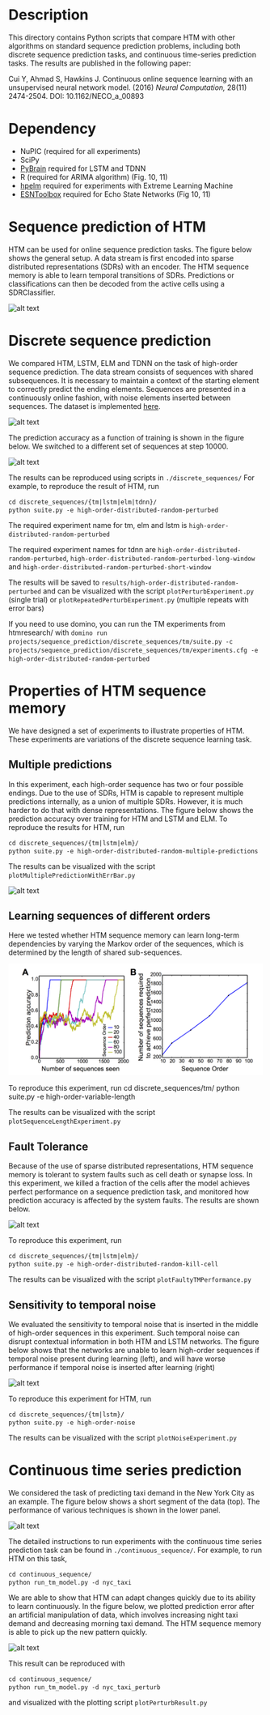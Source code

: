 # Description

This directory contains Python scripts that compare HTM with other 
algorithms on standard sequence prediction problems, including 
both discrete sequence prediction tasks, and continuous time-series
prediction tasks. The results are published in the following paper:
 
Cui Y, Ahmad S, Hawkins J. Continuous online sequence learning with an unsupervised neural network model. (2016) *Neural Computation,* 28(11) 2474-2504.  DOI: 10.1162/NECO_a_00893

# Dependency
* NuPIC (required for all experiments)
* SciPy
* [PyBrain](https://github.com/pybrain/pybrain) required for LSTM and TDNN
* R (required for ARIMA algorithm) (Fig. 10, 11)
* [hpelm](https://pypi.python.org/pypi/hpelm/1.0.4) required for experiments with Extreme Learning Machine
* [ESNToolbox](http://reservoir-computing.org/node/129) required for Echo State Networks (Fig 10, 11)

# Sequence prediction of HTM
HTM can be used for online sequence prediction tasks. The figure below shows the general setup. A data stream is first encoded into sparse distributed representations (SDRs) with an encoder. The HTM sequence memory is able to learn temporal transitions of SDRs. Predictions or classifications can then be decoded from the active cells using a SDRClassifier.

![alt text](figures/Figure2_ModelSetup.png)

# Discrete sequence prediction
We compared HTM, LSTM, ELM and TDNN on the task of high-order sequence prediction. The data stream consists of sequences with shared subsequences. It is necessary to maintain a context of the starting element to correctly predict the ending elements. Sequences are presented in a continuously online fashion, with noise elements inserted between sequences. The dataset is implemented [here](https://github.com/numenta/nupic.research/blob/master/htmresearch/support/sequence_prediction_dataset.py).

![alt text](figures/Figure3_SequenceLearningTask.png)

The prediction accuracy as a function of training is shown in the figure below. We switched to a different set of sequences at step 10000.  

![alt text](figures/Figure4_DiscreteSinglePredictionWithPerturbation.png)

The results can be reproduced using scripts in `./discrete_sequences/` For example, to reproduce the result of HTM, run

	cd discrete_sequences/{tm|lstm|elm|tdnn}/
	python suite.py -e high-order-distributed-random-perturbed

The required experiment name for tm, elm and lstm is `high-order-distributed-random-perturbed`

The required experiment names for tdnn are `high-order-distributed-random-perturbed`, `high-order-distributed-random-perturbed-long-window` and `high-order-distributed-random-perturbed-short-window`

The results will be saved to `results/high-order-distributed-random-perturbed` and can be visualized with the script `plotPerturbExperiment.py` (single trial) or `plotRepeatedPerturbExperiment.py` (multiple repeats with error bars)

If you need to use domino, you can run the TM experiments from htmresearch/ with
`domino run projects/sequence_prediction/discrete_sequences/tm/suite.py -c projects/sequence_prediction/discrete_sequences/tm/experiments.cfg -e high-order-distributed-random-perturbed`

# Properties of HTM sequence memory
We have designed a set of experiments to illustrate properties of HTM. These experiments are variations of the discrete sequence learning task.

## Multiple predictions
In this experiment, each high-order sequence has two or four possible endings. Due to the use of SDRs, HTM is capable to represent multiple predictions internally, as a union of multiple SDRs. However, it is much harder to do that with dense representations. The figure below shows the prediction accuracy over training for HTM and LSTM and ELM. To reproduce the results for HTM, run

	cd discrete_sequences/{tm|lstm|elm}/
	python suite.py -e high-order-distributed-random-multiple-predictions

The results can be visualized with the script `plotMultiplePredictionWithErrBar.py`

![alt text](figures/Figure6_DiscreteMultiplePrediction.png)
## Learning sequences of different orders
Here we tested whether HTM sequence memory can learn long-term dependencies by varying the Markov order of the sequences, which is determined by the length of shared sub-sequences.

![alt text](figures/Figure7_SequenceLengthExpt.png)

To reproduce this experiment, run
	cd discrete_sequences/tm/
	python suite.py -e high-order-variable-length

The results can be visualized with the script `plotSequenceLengthExperiment.py`

## Fault Tolerance
Because of the use of sparse distributed representations, HTM sequence memory is tolerant to system faults such as cell death or synapse loss. In this experiment, we killed a fraction of the cells after the model achieves perfect performance on a sequence prediction task, and monitored how prediction accuracy is affected by the system faults. The results are shown below.

![alt text](figures/Figure9_FaultTolerance.png)

To reproduce this experiment, run

	cd discrete_sequences/{tm|lstm|elm}/
	python suite.py -e high-order-distributed-random-kill-cell
The results can be visualized with the script `plotFaultyTMPerformance.py`

## Sensitivity to temporal noise
We evaluated the sensitivity to temporal noise that is inserted in the middle of high-order sequences in this experiment. Such temporal noise can disrupt contextual information in both HTM and LSTM networks. The figure below shows that the networks are unable to learn high-order sequences if temporal noise present during learning (left), and will have worse performance if temporal noise is inserted after learning (right)

![alt text](figures/Figure8_TemporalNoise.png)

To reproduce this experiment for HTM, run

	cd discrete_sequences/{tm|lstm}/
	python suite.py -e high-order-noise
The results can be visualized with the script `plotNoiseExperiment.py`


# Continuous time series prediction

We considered the task of predicting taxi demand in the New York City as an example.  The figure below shows a short segment of the data (top). The performance of various techniques is shown in the lower panel. 

![alt text](figures/Figure10_TaxiModelPerformance.png)

The detailed instructions to run experiments with the continuous time series prediction task can be found in `./continuous_sequence/`. For example, to run HTM on this task, 

	cd continuous_sequence/
	python run_tm_model.py -d nyc_taxi

We are able to show that HTM can adapt changes quickly due to its ability to learn continuously. In the figure below, we plotted prediction error after an artificial manipulation of data, which involves increasing night taxi demand and decreasing morning taxi demand. The HTM sequence memory is able to pick up the new pattern quickly.

![alt text](figures/Figure11_TaxiPerturbation.png)

This result can be reproduced with

	cd continuous_sequence/
	python run_tm_model.py -d nyc_taxi_perturb
and visualized with the plotting script `plotPerturbResult.py`